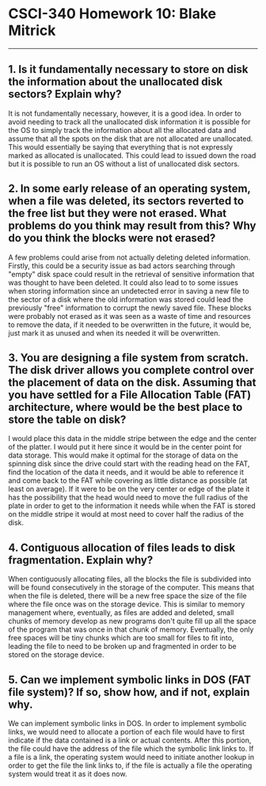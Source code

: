 # CSCI-340 Homework 10: Blake Mitrick
---

## 1. Is it fundamentally necessary to store on disk the information about the unallocated disk sectors? Explain why?

It is not fundamentally necessary, however, it is a good idea. In order to avoid needing to track all the unallocated disk information it is possible for the OS to simply track the information about all the allocated data and assume that all the spots on the disk that are not allocated are unallocated. This would essentially be saying that everything that is not expressly marked as allocated is unallocated. This could lead to issued down the road but it is possible to run an OS without a list of unallocated disk sectors.

## 2. In some early release of an operating system, when a file was deleted, its sectors reverted to the free list but they were not erased. What problems do you think may result from this? Why do you think the blocks were not erased?

A few problems could arise from not actually deleting deleted information. Firstly, this could be a security issue as bad actors searching through "empty" disk space could result in the retrieval of sensitive information that was thought to have been deleted. It could also lead to to some issues when storing information since an undetected error in saving a new file to the sector of a disk where the old information was stored could lead the previously "free" information to corrupt the newly saved file. These blocks were probably not erased as it was seen as a waste of time and resources to remove the data, if it needed to be overwritten in the future, it would be, just mark it as unused and when its needed it will be overwritten.

## 3. You are designing a file system from scratch. The disk driver allows you complete control over the placement of data on the disk. Assuming that you have settled for a File Allocation Table (FAT) architecture, where would be the best place to store the table on disk?

I would place this data in the middle stripe between the edge and the center of the platter. I would put it here since it would be in the center point for data storage. This would make it optimal for the storage of data on the spinning disk since the drive could start with the reading head on the FAT, find the location of the data it needs, and it would be able to reference it and come back to the FAT while covering as little distance as possible (at least on average). If it were to be on the very center or edge of the plate it has the possibility that the head would need to move the full radius of the plate in order to get to the information it needs while when the FAT is stored on the middle stripe it would at most need to cover half the radius of the disk.

## 4. Contiguous allocation of files leads to disk fragmentation. Explain why?

When contiguously allocating files, all the blocks the file is subdivided into will be found consecutively in the storage of the computer. This means that when the file is deleted, there will be a new free space the size of the file where the file once was on the storage device. This is similar to memory management where, eventually, as files are added and deleted, small chunks of memory develop as new programs don't quite fill up all the space of the program that was once in that chunk of memory. Eventually, the only free spaces will be tiny chunks which are too small for files to fit into, leading the file to need to be broken up and fragmented in order to be stored on the storage device.

## 5. Can we implement symbolic links in DOS (FAT file system)? If so, show how, and if not, explain why.

We can implement symbolic links in DOS. In order to implement symbolic links, we would need to allocate a portion of each file would have to first indicate if the data contained is a link or actual contents. After this portion, the file could have the address of the file which the symbolic link links to. If a file is a link, the operating system would need to initiate another lookup in order to get the file the link links to, if the file is actually a file the operating system would treat it as it does now.
